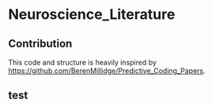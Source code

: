 # Neuroscience_Literature


## Contribution

This code and structure is heavily inspired by https://github.com/BerenMillidge/Predictive_Coding_Papers.

## test